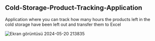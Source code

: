 ## Cold-Storage-Product-Tracking-Application
Application where you can track how many hours the products left in the cold storage have been left out and transfer them to Excel

![Ekran görüntüsü 2024-05-20 213835](https://github.com/keremimrak/Cold-Storage-Product-Tracking-Application/assets/70068743/8c96fd58-6878-46ed-859e-6f17cf1640fd)
